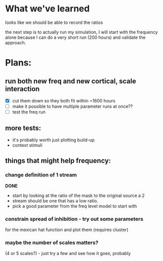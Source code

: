 
# What we've learned
looks like we should be able to record
the ratios

the next step is to actually run my simulation, I will start with the frequency
alone because I can do a very short run (200 hours) and validate the approach.

# Plans:

## run both new freq and new cortical, scale interaction
- [X] cut them down so they both fit within ~1600 hours
- [ ] make it possible to have multiple parameter runs at once??
- [ ] test the freq run

## more tests:
* it's probably worth just plotting build-up
* context stimuli

## things that might help frequency:

### change definition of 1 stream
**DONE**
* start by looking at the ratio of the mask to the original source a 2
* stream should be one that has a low ratio.
* pick a good parameter from the freq level model to start with

### constrain spread of inhibition - try out some parameters
for the mexican hat function and plot them (requires cluster)

### maybe the number of scales matters? 
(4 or 5 scales?) - just try a few and see
how it goes, probably

